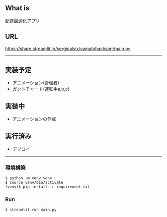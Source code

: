## What is
配送最適化アプリ

## URL 

https://share.streamlit.io/sergicalsix/yamatohackson/main.py

---
## 実装予定
- アニメーション(管理者)
- ガントチャート(運転手a,b,c)

## 実装中
- アニメーションの作成
## 実行済み
- デプロイ

---
### 環境構築
```
$ python -m venv venv
$ source venv/bin/activate
(venv)$ pip install -r requirement.txt 
```
 
### Run
`$ streamlit run main.py` 
